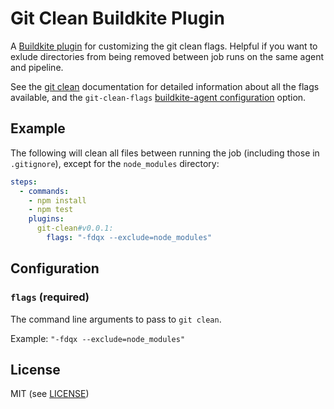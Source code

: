 # Git Clean Buildkite Plugin

A [Buildkite plugin](https://buildkite.com/docs/agent/v3/plugins) for customizing the git clean flags. Helpful if you want to exlude directories from being removed between job runs on the same agent and pipeline.

See the [git clean](https://git-scm.com/docs/git-clean) documentation for detailed information about all the flags available, and the `git-clean-flags` [buildkite-agent configuration](https://buildkite.com/docs/agent/v3/configuration) option.

## Example

The following will clean all files between running the job (including those in `.gitignore`), except for the `node_modules` directory:

```yml
steps:
  - commands:
    - npm install
    - npm test
    plugins:
      git-clean#v0.0.1:
        flags: "-fdqx --exclude=node_modules"
```

## Configuration

### `flags` (required)

The command line arguments to pass to `git clean`.

Example: `"-fdqx --exclude=node_modules"`

## License

MIT (see [LICENSE](LICENSE))
